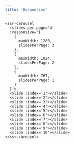 ```yaml
---
title: 'Responsive'
---
```


<ssr-carousel
  :slides-per-page='4'
  :responsive='[
    {
      maxWidth: 1280,
      slidesPerPage: 3
    },
    {
      maxWidth: 1024,
      slidesPerPage: 2
    },
    {
      maxWidth: 767,
      slidesPerPage: 1
    }
  ]'>
  <slide :index='1'></slide>
  <slide :index='2'></slide>
  <slide :index='3'></slide>
  <slide :index='4'></slide>
  <slide :index='5'></slide>
  <slide :index='6'></slide>
  <slide :index='7'></slide>
  <slide :index='8'></slide>
  <slide :index='9'></slide>
  <slide :index='10'></slide>
</ssr-carousel>

```vue
<ssr-carousel
  :slides-per-page='4'
  :responsive='[
    {
      maxWidth: 1280,
      slidesPerPage: 3
    },
    {
      maxWidth: 1024,
      slidesPerPage: 2
    },
    {
      maxWidth: 767,
      slidesPerPage: 1
    }
  ]'>
  <slide :index='1'></slide>
  <slide :index='2'></slide>
  <slide :index='3'></slide>
  <slide :index='4'></slide>
  <slide :index='5'></slide>
  <slide :index='6'></slide>
  <slide :index='7'></slide>
  <slide :index='8'></slide>
  <slide :index='9'></slide>
  <slide :index='10'></slide>
</ssr-carousel>
```

